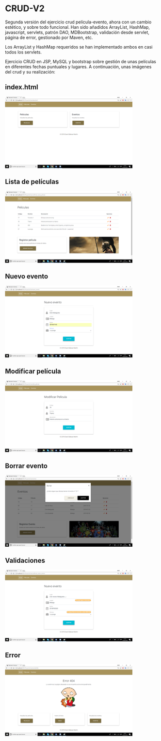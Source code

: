 # CRUD-V2
Segunda versión del ejercicio crud película-evento, ahora con un cambio estético, y sobre todo funcional.
Han sido añadidos ArrayList, HashMap, javascript, servlets, patrón DAO, MDBootstrap,
validación desde servlet, página de error, gestionado por Maven, etc.

Los ArrayList y HashMap requeridos se han implementado ambos en casi todos los servlets.

Ejercicio CRUD en JSP, MySQL y bootstrap sobre gestión de unas películas en diferentes fechas puntuales y lugares.
A continuación, unas imágenes del crud y su realización:

## index.html
<img src="index.png" width="420">

## Lista de películas
<img src="peliculas.png" width="420">

## Nuevo evento
<img src="nuevo_evento.png" width="420">

## Modificar película
<img src="modifica_pelicula.png" width="420">

## Borrar evento
<img src="borra_evento.png" width="420">

## Validaciones
<img src="validar.png" width="420">

## Error
<img src="error-404.png" width="420">
